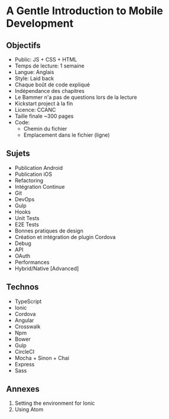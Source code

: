 # A Gentle Introduction to Mobile Development

## Objectifs
- Public: JS + CSS + HTML
- Temps de lecture: 1 semaine
- Langue: Anglais
- Style: Laid back
- Chaque boût de code expliqué
- Indépendance des chapitres 
- Le Bammer n'a pas de questions lors de la lecture
- Kickstart project à la fin
- Licence: CCANC
- Taille finale ~300 pages
- Code:
	- Chemin du fichier
	- Emplacement dans le fichier (ligne)

## Sujets
- Publication Android
- Publication iOS
- Refactoring
- Intégration Continue
- Git
- DevOps
- Gulp
- Hooks
- Unit Tests
- E2E Tests
- Bonnes pratiques de design
- Création et intégration de plugin Cordova
- Debug
- API
- OAuth
- Performances
- Hybrid/Native [Advanced]


## Technos
- TypeScript
- Ionic
- Cordova
- Angular
- Crosswalk
- Npm
- Bower
- Gulp
- CircleCI
- Mocha + Sinon + Chai
- Express
- Sass

## Annexes
1. Setting the environment for Ionic
2. Using Atom